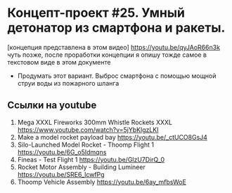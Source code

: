 # Концепт-проект #25. Умный детонатор из смартфона и ракеты.
[концепция представлена в этом видео] https://youtu.be/qyJAoR66n3k
чуть позже, после проработки концепции я опишу тожде самое в текстовом виде в этом документе

* Продумать этот вариант. Выброс смартфона с помощью мощной струи воды из пожарного шланга


## Ссылки на youtube
1. Mega XXXL Fireworks 300mm Whistle Rockets XXXL https://www.youtube.com/watch?v=5jYbKlgzLKI
2. Make a model rocket payload bay https://youtu.be/_ctUCO8GsJ4 
3. Silo-Launched Model Rocket - Thoomp Flight 1  https://youtu.be/6G_o5Idmqns
4. Fineas - Test Flight 1 https://youtu.be/GlzU7DirQ_0
5. Rocket Motor Assembly - Building Lumineer https://youtu.be/SRE6_lcwfPg
6. Thoomp Vehicle Assembly https://youtu.be/6ay_mfbsWoE

